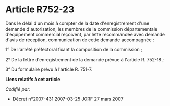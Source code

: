 # Article R752-23

Dans le délai d'un mois à compter de la date d'enregistrement d'une demande d'autorisation, les membres de la commission
départementale d'équipement commercial reçoivent, par lette recommandée avec demande d'avis de réception, communication de
cette demande accompagnée : 

1° De l'arrêté préfectoral fixant la composition de la commission ;

2° De la lettre d'enregistrement de la demande prévue à l'article R. 752-18 ;

3° Du formulaire prévu à l'article R. 751-7.

**Liens relatifs à cet article**

_Codifié par_:

  - Décret n°2007-431 2007-03-25 JORF 27 mars 2007
